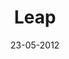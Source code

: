 ---
title: Leap
url: leap
comments: false
layout: photo
categories: [photos]
imageurl: http://farm8.staticflickr.com/7091/7296816606_a0e8a62077_b_d.jpg
flickrurl: http://www.flickr.com/photos/paulmmay/7296816606/in/set-72157601438812230/
date: 23-05-2012
caption: Leaping over rows of cut grass, Longford.  
---